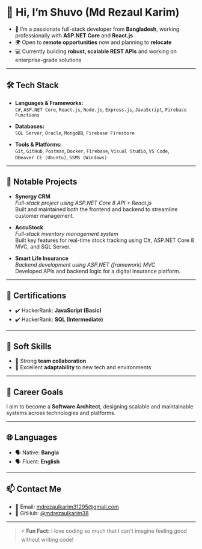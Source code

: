 # 👋 Hi, I’m Shuvo (Md Rezaul Karim)

- 🔭 I’m a passionate full-stack developer from **Bangladesh**, working professionally with **ASP.NET Core** and **React.js**
- 🌍 Open to **remote opportunities** now and planning to **relocate**
- 💻 Currently building **robust, scalable REST APIs** and working on enterprise-grade solutions

---

## 🛠 Tech Stack

- **Languages & Frameworks:**  
  `C#`, `ASP.NET Core`, `React.js`, `Node.js`, `Express.js`, `JavaScript`, `Firebase Functions`

- **Databases:**  
  `SQL Server`, `Oracle`, `MongoDB`, `Firebase Firestore`

- **Tools & Platforms:**  
  `Git`, `GitHub`, `Postman`, `Docker`, `Firebase`, `Visual Studio`, `VS Code`,  
  `DBeaver CE (Ubuntu)`, `SSMS (Windows)`

---

## 🚀 Notable Projects

- **Synergy CRM**  
  *Full-stack project using ASP.NET Core 8 API + React.js*  
  Built and maintained both the frontend and backend to streamline customer management.

- **AccuStock**  
  *Full-stack inventory management system*  
  Built key features for real-time stock tracking using C#, ASP.NET Core 8 MVC, and SQL Server.

- **Smart Life Insurance**  
  *Backend development using ASP.NET (framework) MVC*  
  Developed APIs and backend logic for a digital insurance platform.

---

## 📜 Certifications

- ✔️ HackerRank: **JavaScript (Basic)**
- ✔️ HackerRank: **SQL (Intermediate)**

---

## 🤝 Soft Skills

- 🤝 Strong **team collaboration**
- 🔄 Excellent **adaptability** to new tech and environments

---

## 🎯 Career Goals

I aim to become a **Software Architect**, designing scalable and maintainable systems across technologies and platforms.

---

## 🌐 Languages

- 🗣 Native: **Bangla**
- 🗣 Fluent: **English**

---

## 📫 Contact Me

- 📧 Email: [mdrezaulkarim31295@gmail.com](mailto:mdrezaulkarim31295@gmail.com)
- 🔗 GitHub: [@mdrezaulkarim38](https://github.com/mdrezaulkarim38)

---

> ⚡ **Fun Fact:** I love coding so much that I can't imagine feeling good without writing code!
